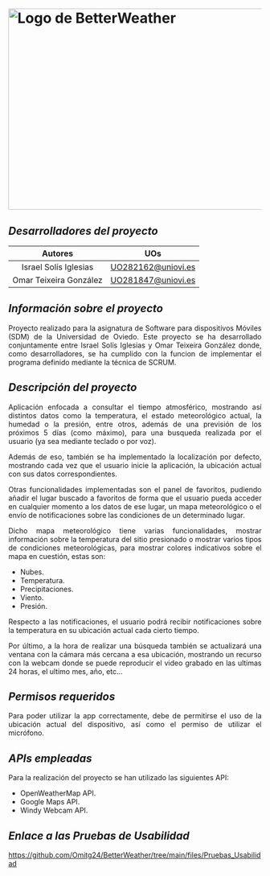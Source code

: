 # <img src="https://user-images.githubusercontent.com/91057639/211689730-a31760df-76da-4ee6-bc6b-8aa34fb7bf3c.png" alt="Logo de BetterWeather" width="900" height="400">

## *Desarrolladores del proyecto*

|            Autores            |         UOs        |
|:-----------------------------:|:------------------:|
|    Israel Solís Iglesias      | UO282162@uniovi.es |
|    Omar Teixeira González     | UO281847@uniovi.es |

## *Información sobre el proyecto*
<p align="justify"> 
Proyecto realizado para la asignatura de Software para dispositivos Móviles (SDM) de la Universidad de Oviedo.
Este proyecto se ha desarrollado conjuntamente entre Israel Solís Iglesias y Omar Teixeira González donde, como desarrolladores, se ha cumplido con la funcion de implementar el programa definido mediante la técnica de SCRUM.
</p>

## *Descripción del proyecto*
<p align="justify">
Aplicación enfocada a consultar el tiempo atmosférico, mostrando así distintos datos como la temperatura, el estado meteorológico actual, la humedad o la presión, entre otros, además de una previsión de los próximos 5 días (como máximo), para una busqueda realizada por el usuario (ya sea mediante teclado o por voz).
</p>

<p align="justify">
Además de eso, también se ha implementado la localización por defecto, mostrando cada vez que el usuario inicie la aplicación, la ubicación actual con sus datos correspondientes.
</p>

<p align="justify">
Otras funcionalidades implementadas son el panel de favoritos, pudiendo añadir el lugar buscado a favoritos de forma que el usuario pueda acceder en cualquier momento a los datos de ese lugar, un mapa meteorológico o el envío de notificaciones sobre las condiciones de un determinado lugar.
</p>

<p align="justify">
Dicho mapa meteorológico tiene varias funcionalidades, mostrar información sobre la temperatura del sitio presionado o mostrar varios tipos de condiciones meteorológicas, para mostrar colores indicativos sobre el mapa en cuestión, estas son:
</p>

   * Nubes.
   * Temperatura.
   * Precipitaciones.
   * Viento.
   * Presión.   
   
<p align="justify">
Respecto a las notificaciones, el usuario podrá recibir notificaciones sobre la temperatura en su ubicación actual cada cierto tiempo.
</p>

<p align="justify">
Por último, a la hora de realizar una búsqueda también se actualizará una ventana con la cámara más cercana a esa ubicación, mostrando un recurso con la webcam donde se puede reproducir el video grabado en las ultimas 24 horas, el ultimo mes, año, etc...
</p>

## *Permisos requeridos*
<p align="justify">
Para poder utilizar la app correctamente, debe de permitirse el uso de la ubicación actual del dispositivo, así como el permiso de utilizar el micrófono.
</p>
   
## *APIs empleadas*
Para la realización del proyecto se han utilizado las siguientes API:

   - OpenWeatherMap API.
   - Google Maps API.
   - Windy Webcam API.

## *Enlace a las Pruebas de Usabilidad*
<a href="https://github.com/Omitg24/BetterWeather/tree/main/files/Pruebas_Usabilidad">https://github.com/Omitg24/BetterWeather/tree/main/files/Pruebas_Usabilidad</a>
